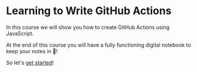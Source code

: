 # Learning to Write GitHub Actions
In this course we will show you how to create GitHub Actions using JavaScript.

At the end of this course you will have a fully functioning digital notebook to keep your notes in 🎉!

So let's [get started](../../issues/1)!
